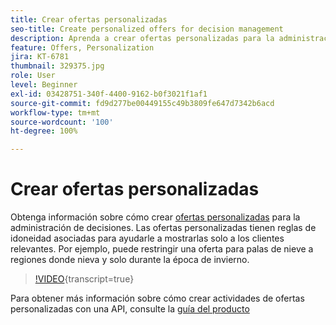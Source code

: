 ```yaml
---
title: Crear ofertas personalizadas
seo-title: Create personalized offers for decision management
description: Aprenda a crear ofertas personalizadas para la administración de decisiones. Las ofertas personalizadas tienen reglas de idoneidad asociadas para ayudarle a mostrarlas solo a los clientes relevantes.
feature: Offers, Personalization
jira: KT-6781
thumbnail: 329375.jpg
role: User
level: Beginner
exl-id: 03428751-340f-4400-9162-b0f3021f1af1
source-git-commit: fd9d277be00449155c49b3809fe647d7342b6acd
workflow-type: tm+mt
source-wordcount: '100'
ht-degree: 100%

---
```


# Crear ofertas personalizadas

Obtenga información sobre cómo crear [ofertas personalizadas](https://experienceleague.adobe.com/docs/journey-optimizer/using/offer-decisioniong/managing-offers-in-the-offer-library/creating-personalized-offers.html?lang=es) para la administración de decisiones. Las ofertas personalizadas tienen reglas de idoneidad asociadas para ayudarle a mostrarlas solo a los clientes relevantes. Por ejemplo, puede restringir una oferta para palas de nieve a regiones donde nieva y solo durante la época de invierno.

>[!VIDEO](https://video.tv.adobe.com/v/329375?quality=12&learn=on){transcript=true}

Para obtener más información sobre cómo crear actividades de ofertas personalizadas con una API, consulte la [guía del producto](https://experienceleague.adobe.com/docs/journey-optimizer/using/offer-decisioniong/api-reference/offers-api/personalized-offers/create.html?lang=es)
